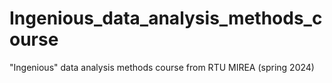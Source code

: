 # Ingenious_data_analysis_methods_course
"Ingenious" data analysis methods course from RTU MIREA (spring 2024)
